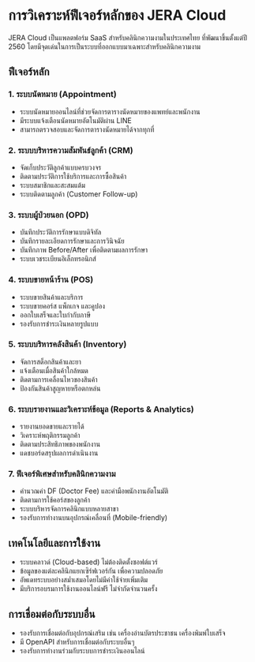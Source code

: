 # การวิเคราะห์ฟีเจอร์หลักของ JERA Cloud

JERA Cloud เป็นแพลตฟอร์ม SaaS สำหรับคลินิกความงามในประเทศไทย ที่พัฒนาขึ้นตั้งแต่ปี 2560 โดยมีจุดเด่นในการเป็นระบบที่ออกแบบมาเฉพาะสำหรับคลินิกความงาม

## ฟีเจอร์หลัก

### 1. ระบบนัดหมาย (Appointment)
- ระบบนัดหมายออนไลน์ที่ช่วยจัดการตารางนัดหมายของแพทย์และพนักงาน
- มีระบบแจ้งเตือนนัดหมายอัตโนมัติผ่าน LINE
- สามารถตรวจสอบและจัดการตารางนัดหมายได้จากทุกที่

### 2. ระบบบริหารความสัมพันธ์ลูกค้า (CRM)
- จัดเก็บประวัติลูกค้าแบบครบวงจร
- ติดตามประวัติการใช้บริการและการซื้อสินค้า
- ระบบสมาชิกและสะสมแต้ม
- ระบบติดตามลูกค้า (Customer Follow-up)

### 3. ระบบผู้ป่วยนอก (OPD)
- บันทึกประวัติการรักษาแบบดิจิทัล
- บันทึกรายละเอียดการรักษาและการวินิจฉัย
- บันทึกภาพ Before/After เพื่อติดตามผลการรักษา
- ระบบเวชระเบียนอิเล็กทรอนิกส์

### 4. ระบบขายหน้าร้าน (POS)
- ระบบขายสินค้าและบริการ
- ระบบขายคอร์ส แพ็กเกจ และคูปอง
- ออกใบเสร็จและใบกำกับภาษี
- รองรับการชำระเงินหลายรูปแบบ

### 5. ระบบบริหารคลังสินค้า (Inventory)
- จัดการสต็อกสินค้าและยา
- แจ้งเตือนเมื่อสินค้าใกล้หมด
- ติดตามการเคลื่อนไหวของสินค้า
- ป้องกันสินค้าสูญหายหรือตกหล่น

### 6. ระบบรายงานและวิเคราะห์ข้อมูล (Reports & Analytics)
- รายงานยอดขายและรายได้
- วิเคราะห์พฤติกรรมลูกค้า
- ติดตามประสิทธิภาพของพนักงาน
- แดชบอร์ดสรุปผลการดำเนินงาน

### 7. ฟีเจอร์พิเศษสำหรับคลินิกความงาม
- คำนวณค่า DF (Doctor Fee) และค่ามือพนักงานอัตโนมัติ
- ติดตามการใช้คอร์สของลูกค้า
- ระบบบริหารจัดการคลินิกแบบหลายสาขา
- รองรับการทำงานบนอุปกรณ์เคลื่อนที่ (Mobile-friendly)

## เทคโนโลยีและการใช้งาน
- ระบบคลาวด์ (Cloud-based) ไม่ต้องติดตั้งซอฟต์แวร์
- ข้อมูลของแต่ละคลินิกแยกเซิร์ฟเวอร์กัน เพื่อความปลอดภัย
- อัพเดทระบบอย่างสม่ำเสมอโดยไม่มีค่าใช้จ่ายเพิ่มเติม
- มีบริการอบรมการใช้งานออนไลน์ฟรี ไม่จำกัดจำนวนครั้ง

## การเชื่อมต่อกับระบบอื่น
- รองรับการเชื่อมต่อกับอุปกรณ์เสริม เช่น เครื่องอ่านบัตรประชาชน เครื่องพิมพ์ใบเสร็จ
- มี OpenAPI สำหรับการเชื่อมต่อกับระบบอื่นๆ
- รองรับการทำงานร่วมกับระบบการชำระเงินออนไลน์
